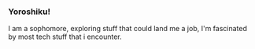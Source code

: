 ### Yoroshiku!
I am a sophomore, exploring stuff that could land me a job, I'm fascinated by most tech stuff that i encounter.
